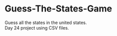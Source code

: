 # Guess-The-States-Game
Guess all the states in the united states.</br>
Day 24 project using CSV files.
